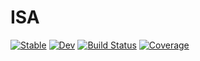# ISA

[![Stable](https://img.shields.io/badge/docs-stable-blue.svg)](https://Hasanfcb.github.io/ISA.jl/stable)
[![Dev](https://img.shields.io/badge/docs-dev-blue.svg)](https://Hasanfcb.github.io/ISA.jl/dev)
[![Build Status](https://travis-ci.com/Hasanfcb/ISA.jl.svg?branch=master)](https://travis-ci.com/Hasanfcb/ISA.jl)
[![Coverage](https://codecov.io/gh/Hasanfcb/ISA.jl/branch/master/graph/badge.svg)](https://codecov.io/gh/Hasanfcb/ISA.jl)
